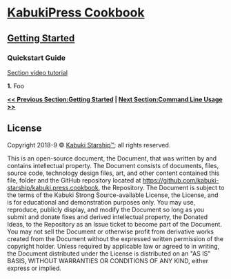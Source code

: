 # [KabukiPress Cookbook](../readme.md)

## [Getting Started](./readme.md)

### Quickstart Guide

[Section video tutorial](https://www.youtube.com/channel/UCS2vQG4gUE3vXWV_K9XScQw)

**1.** Foo

**[<< Previous Section:Getting Started](./readme.md) | [Next Section:Command Line Usage >>](./command_line_usage.md)**

## License

Copyright 2018-9 © [Kabuki Starship™](https://kabukistarship.com); all rights reserved.

This is an open-source document, the Document, that was written by and contains intellectual property. The Document consists of documents, files, source code, technology design files, art, and other content contained this file, folder and the GitHub repository located at <https://github.com/kabuki-starship/kabuki.press.cookbook>, the Repository. The Document is subject to the terms of the Kabuki Strong Source-available License, the License, and is for educational and demonstration purposes only. You may use, reproduce, publicly display, and modify the Document so long as you submit and donate fixes and derived intellectual property, the Donated Ideas, to the Repository as an Issue ticket to become part of the Document. You may not sell the Document or otherwise profit from derivative works created from the Document without the expressed written permission of the copyright holder. Unless required by applicable law or agreed to in writing, the Document distributed under the License is distributed on an "AS IS" BASIS, WITHOUT WARRANTIES OR CONDITIONS OF ANY KIND, either express or implied.
